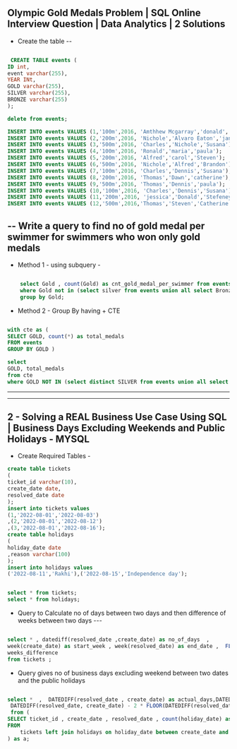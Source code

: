 ## Olympic Gold Medals Problem | SQL Online Interview Question | Data Analytics | 2 Solutions


* Create the table -- 

```sql

 CREATE TABLE events (
ID int,
event varchar(255),
YEAR INt,
GOLD varchar(255),
SILVER varchar(255),
BRONZE varchar(255)
);

delete from events;

INSERT INTO events VALUES (1,'100m',2016, 'Amthhew Mcgarray','donald','barbara');
INSERT INTO events VALUES (2,'200m',2016, 'Nichole','Alvaro Eaton','janet Smith');
INSERT INTO events VALUES (3,'500m',2016, 'Charles','Nichole','Susana');
INSERT INTO events VALUES (4,'100m',2016, 'Ronald','maria','paula');
INSERT INTO events VALUES (5,'200m',2016, 'Alfred','carol','Steven');
INSERT INTO events VALUES (6,'500m',2016, 'Nichole','Alfred','Brandon');
INSERT INTO events VALUES (7,'100m',2016, 'Charles','Dennis','Susana');
INSERT INTO events VALUES (8,'200m',2016, 'Thomas','Dawn','catherine');
INSERT INTO events VALUES (9,'500m',2016, 'Thomas','Dennis','paula');
INSERT INTO events VALUES (10,'100m',2016, 'Charles','Dennis','Susana');
INSERT INTO events VALUES (11,'200m',2016, 'jessica','Donald','Stefeney');
INSERT INTO events VALUES (12,'500m',2016,'Thomas','Steven','Catherine');

```

## -- Write a query to find no of gold medal per swimmer for swimmers who won only gold medals




* Method 1 - using subquery - 

```sql

    select Gold , count(Gold) as cnt_gold_medal_per_swimmer from events 
    where Gold not in (select silver from events union all select Bronze from events)
    group by Gold;

```
  
* Method 2 - Group By having + CTE

```sql

with cte as (
SELECT GOLD, count(*) as total_medals
FROM events 
GROUP BY GOLD ) 

select 
GOLD, total_medals 
from cte 
where GOLD NOT IN (select distinct SILVER from events union all select distinct BRONZE from events)


```

---
---

## 2 - Solving a REAL Business Use Case Using SQL | Business Days Excluding Weekends and Public Holidays  - MYSQL

* Create Required Tables -

 ```sql
create table tickets
(
ticket_id varchar(10),
create_date date,
resolved_date date
);
insert into tickets values
(1,'2022-08-01','2022-08-03')
,(2,'2022-08-01','2022-08-12')
,(3,'2022-08-01','2022-08-16');
create table holidays
(
holiday_date date
,reason varchar(100)
);
insert into holidays values
('2022-08-11','Rakhi'),('2022-08-15','Independence day');


select * from tickets;
select * from holidays;

```

* Query to Calculate no of days between two days and then difference of weeks between two days ---

 ```sql

 select * , datediff(resolved_date ,create_date) as no_of_days  , 
 week(create_date) as start_week , week(resolved_date) as end_date ,  FLOOR( datediff(resolved_date ,create_date) / 7) AS  
 weeks_difference
 from tickets ;
 
 ```


* Query gives no of business days excluding weekend between two dates and the public holidays 


```sql

select *  ,  DATEDIFF(resolved_date , create_date) as actual_days,DATEDIFF(resolved_date, create_date) - 2 * FLOOR(DATEDIFF(resolved_date, create_date) / 7) as actual_after_weekend_excluson ,
 DATEDIFF(resolved_date, create_date) - 2 * FLOOR(DATEDIFF(resolved_date, create_date) / 7) - no_of_public_holidays AS actual_after_weekend_and_public_holiday_exclusin
 from (
SELECT ticket_id , create_date , resolved_date , count(holiday_date) as no_of_public_holidays
FROM 
    tickets left join holidays on holiday_date between create_date and resolved_date group by ticket_id , create_date , resolved_date
) as a;

```

